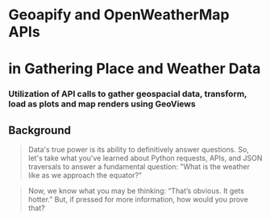 # Geoapify and OpenWeatherMap APIs 
# in Gathering Place and Weather Data

### Utilization of API calls to gather geospacial data, transform, load as plots and map renders using GeoViews

## Background
> Data's true power is its ability to definitively answer questions. So, let's take what you've learned about Python requests, APIs, and JSON traversals to answer a fundamental question: "What is the weather like as we approach the equator?"

> Now, we know what you may be thinking: “That’s obvious. It gets hotter.” But, if pressed for more information, how would you prove that?